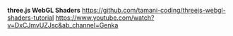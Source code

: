 
**three.js WebGL Shaders**
	https://github.com/tamani-coding/threejs-webgl-shaders-tutorial
	https://www.youtube.com/watch?v=DxCJmvUZJsc&ab_channel=Genka



